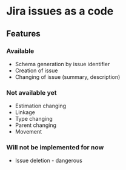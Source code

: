 # Jira issues as a code

## Features

### Available

- Schema generation by issue identifier
- Creation of issue
- Changing of issue (summary, description)

### Not available yet

- Estimation changing
- Linkage
- Type changing
- Parent changing
- Movement

### Will not be implemented for now

- Issue deletion - dangerous